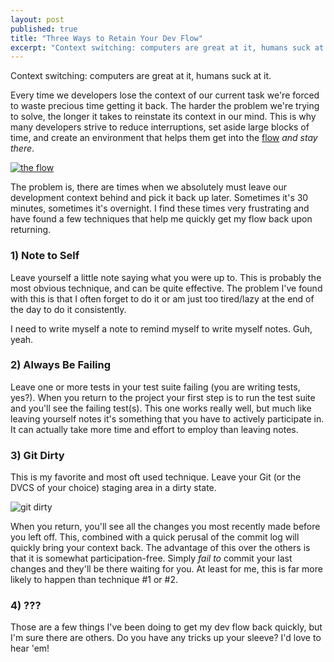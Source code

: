 ```yaml
---
layout: post
published: true
title: "Three Ways to Retain Your Dev Flow"
excerpt: "Context switching: computers are great at it, humans suck at it. Every time we developers lose the context of our current task we are forced to waste precious time getting back..."
---
```


Context switching: computers are great at it, humans suck at it.

Every time we developers lose the context of our current task we're forced to waste precious time getting it back. The harder the problem we're trying to solve, the longer it takes to reinstate its context in our mind. This is why many developers strive to reduce interruptions, set aside large blocks of time, and create an environment that helps them get into the [flow][flow] _and stay there_.

[![the flow][silkflow]][weavesilk]

The problem is, there are times when we absolutely must leave our development context behind and pick it back up later. Sometimes it's 30 minutes, sometimes it's overnight. I find these times very frustrating and have found a few techniques that help me quickly get my flow back upon returning.

### 1) Note to Self

Leave yourself a little note saying what you were up to. This is probably the most obvious technique, and can be quite effective. The problem I've found with this is that I often forget to do it or am just too tired/lazy at the end of the day to do it consistently.

I need to write myself a note to remind myself to write myself notes. Guh, yeah.

### 2) Always Be Failing

Leave one or more tests in your test suite failing (you are writing tests, yes?). When you return to the project your first step is to run the test suite and you'll see the failing test(s). This one works really well, but much like leaving yourself notes it's something that you have to actively participate in. It can actually take more time and effort to employ than leaving notes.

### 3) Git Dirty

This is my favorite and most oft used technique. Leave your Git (or the DVCS of your choice) staging area in a dirty state.

![git dirty][dirty]

When you return, you'll see all the changes you most recently made before you left off. This, combined with a quick perusal of the commit log will quickly bring your context back. The advantage of this over the others is that it is somewhat participation-free. Simply _fail to_ commit your last changes and they'll be there waiting for you. At least for me, this is far more likely to happen than technique #1 or #2.

### 4) ???

Those are a few things I've been doing to get my dev flow back quickly, but I'm sure there are others. Do you have any tricks up your sleeve? I'd love to hear 'em!

[flow]:http://amzn.to/hL0XDk
[silkflow]:http://jerodsanto.net/drop/silk-flow-20110113-171737.jpg "The Flow"
[weavesilk]:http://weavesilk.com/ "Image created with the Silk project"
[dirty]:http://jerodsanto.net/drop/git-dirty-20110113-173209.jpg "unstaged changes"
